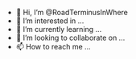 - 👋 Hi, I’m @RoadTerminusInWhere
- 👀 I’m interested in ...
- 🌱 I’m currently learning ...
- 💞️ I’m looking to collaborate on ...
- 📫 How to reach me ...

<!---
RoadTerminusInWhere/RoadTerminusInWhere is a ✨ special ✨ repository because its `README.md` (this file) appears on your GitHub profile.
You can click the Preview link to take a look at your changes.
--->
